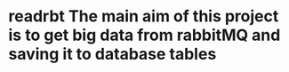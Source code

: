 # readrbt  The main aim of this project is to get big data from rabbitMQ and saving it to database tables
